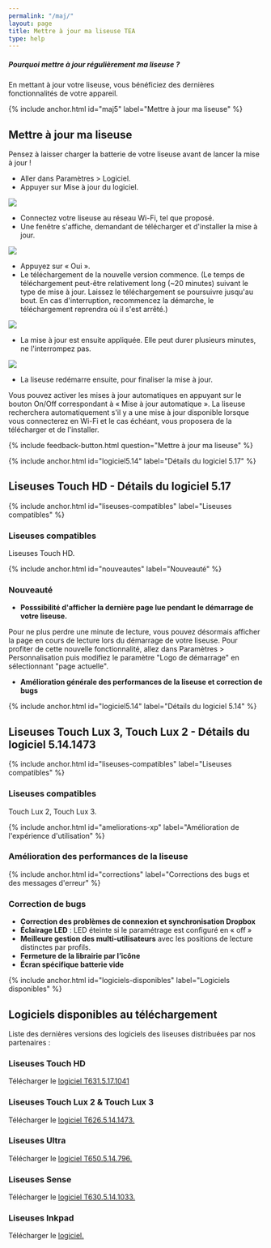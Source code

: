 ```yaml
---
permalink: "/maj/"
layout: page
title: Mettre à jour ma liseuse TEA
type: help
---
```


<div class="protip">
    <h5>Pourquoi mettre à jour régulièrement ma liseuse ?</h5>
    <p>En mettant à jour votre liseuse, vous bénéficiez des dernières fonctionnalités de votre appareil.</p>
</div>


{% include anchor.html id="maj5" label="Mettre à jour ma liseuse" %}

## Mettre à jour ma liseuse

<div class="protip"><p>Pensez à laisser charger la batterie de votre liseuse avant de lancer la mise à jour !</p></div>

- Aller dans Paramètres > Logiciel.
- Appuyer sur Mise à jour du logiciel.

![](/images/majv5-1.jpg)

- Connectez votre liseuse au réseau Wi-Fi, tel que proposé.
- Une fenêtre s'affiche, demandant de télécharger et d'installer la mise à jour.

![](/images/majv5-2.jpg)

- Appuyez sur « Oui ».
- Le téléchargement de la nouvelle version commence. (Le temps de téléchargement peut-être relativement long (~20 minutes) suivant le type de mise à jour. Laissez le téléchargement se poursuivre jusqu'au bout. En cas d'interruption, recommencez la démarche, le téléchargement reprendra où il s'est arrêté.)

![](/images/majv5-3.jpg)

- La mise à jour est ensuite appliquée. Elle peut durer plusieurs minutes, ne l'interrompez pas.

![](/images/majv5-5.jpg)

- La liseuse redémarre ensuite, pour finaliser la mise à jour.

Vous pouvez activer les mises à jour automatiques en appuyant sur le bouton On/Off correspondant à « Mise à jour automatique ». La liseuse recherchera automatiquement s'il y a une mise à jour disponible lorsque vous connecterez en Wi-Fi et le cas échéant, vous proposera de la télécharger et de l'installer.

{% include feedback-button.html question="Mettre à jour ma liseuse" %}


{% include anchor.html id="logiciel5.14" label="Détails du logiciel 5.17" %}

## Liseuses Touch HD - Détails du logiciel 5.17

{% include anchor.html id="liseuses-compatibles" label="Liseuses compatibles" %}

### Liseuses compatibles

Liseuses Touch HD.

{% include anchor.html id="nouveautes" label="Nouveauté" %}

### Nouveauté

- **Posssibilité d'afficher la dernière page lue pendant le démarrage de votre liseuse.**

Pour ne plus perdre une minute de lecture, vous pouvez désormais afficher la page en cours de lecture lors du démarrage de votre liseuse.
Pour profiter de cette nouvelle fonctionnalité, allez dans Paramètres > Personnalisation puis modifiez le paramètre "Logo de démarrage" en sélectionnant "page actuelle".

- **Amélioration générale des performances de la liseuse et correction de bugs**

{% include anchor.html id="logiciel5.14" label="Détails du logiciel 5.14" %}

## Liseuses Touch Lux 3, Touch Lux 2 - Détails du logiciel 5.14.1473

{% include anchor.html id="liseuses-compatibles" label="Liseuses compatibles" %}

### Liseuses compatibles

Touch Lux 2, Touch Lux 3.

{% include anchor.html id="ameliorations-xp" label="Amélioration de l'expérience d'utilisation" %}

### Amélioration des performances de la liseuse

{% include anchor.html id="corrections" label="Corrections des bugs et des messages d'erreur" %}

### Correction de bugs
- **Correction des problèmes de connexion et synchronisation Dropbox**
- **Éclairage LED** : LED éteinte si le paramétrage est configuré en « off »
- **Meilleure gestion des multi-utilisateurs** avec les positions de lecture distinctes par profils.
- **Fermeture de la librairie par l’icône**
- **Écran spécifique batterie vide**
 
{% include anchor.html id="logiciels-disponibles" label="Logiciels disponibles" %}

## Logiciels disponibles au téléchargement

Liste des dernières versions des logiciels des liseuses distribuées par nos partenaires :

### Liseuses Touch HD
Télécharger le [logiciel T631.5.17.1041](https://drive.google.com/file/d/1jkFjP2IutYwL4AuSBu6r6ANVrsLrkgMS)

### Liseuses Touch Lux 2 & Touch Lux 3
Télécharger le [logiciel T626.5.14.1473.](https://drive.google.com/file/d/1rZECSORltgg-0x7ye8SQu3Il6YbvK8cQ)

### Liseuses Ultra
Télécharger le [logiciel T650.5.14.796.](https://drive.google.com/file/d/0B7hvXLD2QLi1bWltSEV6Z0VjcUU)

### Liseuses Sense
Télécharger le [logiciel T630.5.14.1033.](https://drive.google.com/open?id=0B7hvXLD2QLi1R1hoMFlrbmpuUU0)

### Liseuses Inkpad
Télécharger le [logiciel.](https://drive.google.com/open?id=0BzY6xTxUGQZna1NhM0oxb3puZ2c)
